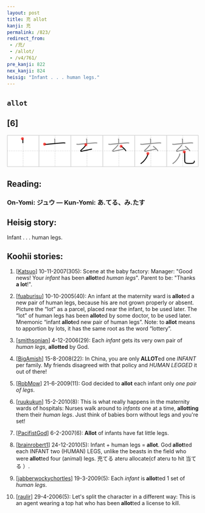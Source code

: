 ```yaml
---
layout: post
title: 充 allot
kanji: 充
permalink: /823/
redirect_from:
 - /充/
 - /allot/
 - /v4/761/
pre_kanji: 822
nex_kanji: 824
heisig: "Infant . . . human legs."
---
```


## `allot`

## [6]

<div class="stroke"><img src="../images/E58585.png" /></div>

## Reading:

### On-Yomi: ジュウ &mdash; Kun-Yomi: あ.てる、み.たす

## Heisig story:

Infant . . . human legs.

## Koohii stories:

1) [<a href="http://kanji.koohii.com/profile/Katsuo">Katsuo</a>] 10-11-2007(305): Scene at the baby factory: Manager: &quot;Good news! Your <em>infant</em> has been<strong> allot</strong>ted <em>human legs</em>&quot;. Parent to be: &quot;Thanks <strong>a lot</strong>!&quot;.

2) [<a href="http://kanji.koohii.com/profile/fuaburisu">fuaburisu</a>] 10-10-2005(40): An infant at the maternity ward is<strong> allot</strong>ed a new pair of human legs, because his are not grown properly or absent. Picture the “lot” as a parcel, placed near the infant, to be used later. The “lot” of human legs has been<strong> allot</strong>ed by some doctor, to be used later. Mnemonic “infant<strong> allot</strong>ed new pair of human legs”. Note: to<strong> allot</strong> means to apportion by lots, it has the same root as the word “lottery”.

3) [<a href="http://kanji.koohii.com/profile/smithsonian">smithsonian</a>] 4-12-2006(29): Each <em>infant</em> gets its very own pair of <em>human legs</em>, <strong>allotted</strong> by God.

4) [<a href="http://kanji.koohii.com/profile/BigAmish">BigAmish</a>] 15-8-2008(22): In China, you are only<strong> ALLOT</strong>ed one <em>INFANT</em> per family. My friends disagreed with that policy and <em>HUMAN LEGGED</em> it out of there!

5) [<a href="http://kanji.koohii.com/profile/RobMow">RobMow</a>] 21-6-2009(11): God decided to<strong> allot</strong> each infant only <em>one pair of legs</em>.

6) [<a href="http://kanji.koohii.com/profile/ruukukun">ruukukun</a>] 15-2-2010(8): This is what really happens in the maternity wards of hospitals: Nurses walk around to <em>infants</em> one at a time, <strong>allotting</strong> them their <em>human legs</em>. Just think of babies born without legs and you&#039;re set!

7) [<a href="http://kanji.koohii.com/profile/PacifistGod">PacifistGod</a>] 6-2-2007(6): <strong>Allot</strong> of infants have fat little legs.

8) [<a href="http://kanji.koohii.com/profile/brainrobert1">brainrobert1</a>] 24-12-2010(5): Infant + human legs =<strong> allot</strong>. God<strong> allot</strong>ted each INFANT two (HUMAN) LEGS, unlike the beasts in the field who were<strong> allot</strong>ted four (animal) legs. 充てる ateru allocate(cf ateru to hit 当てる ）.

9) [<a href="http://kanji.koohii.com/profile/jabberwockychortles">jabberwockychortles</a>] 19-3-2009(5): Each <em>infant</em> is<strong> allot</strong>ted 1 set of <em>human legs</em>.

10) [<a href="http://kanji.koohii.com/profile/raulir">raulir</a>] 29-4-2006(5): Let&#039;s split the character in a different way: This is an agent wearing a top hat who has been<strong> allot</strong>ted a license to kill.
